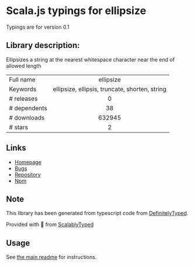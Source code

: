 
# Scala.js typings for ellipsize

Typings are for version 0.1

## Library description:
Ellipsizes a string at the nearest whitespace character near the end of allowed length

|                    |                 |
| ------------------ | :-------------: |
| Full name          | ellipsize |
| Keywords           | ellipsize, ellipsis, truncate, shorten, string |
| # releases         | 0 |
| # dependents       | 38 |
| # downloads        | 632945 |
| # stars            | 2 |

## Links
- [Homepage](https://github.com/mvhenten/ellipsize)
- [Bugs](https://github.com/mvhenten/ellipsize/issues)
- [Repository](https://github.com/mvhenten/ellipsize)
- [Npm](https://www.npmjs.com/package/ellipsize)
    


## Note
This library has been generated from typescript code from [DefinitelyTyped](https://definitelytyped.org).

Provided with :purple_heart: from [ScalablyTyped](https://github.com/oyvindberg/ScalablyTyped)

## Usage
See [the main readme](../../readme.md) for instructions.


